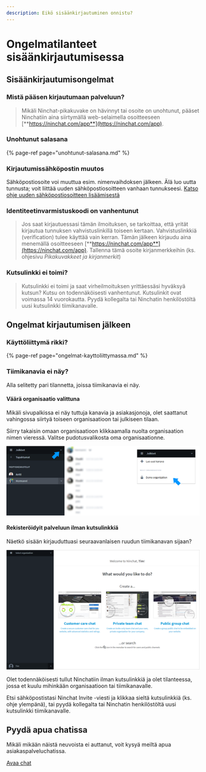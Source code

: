 ```yaml
---
description: Eikö sisäänkirjautuminen onnistu?
---
```


# Ongelmatilanteet sisäänkirjautumisessa

## Sisäänkirjautumisongelmat <a id="sisaankirjautumisongelmat"></a>

### Mistä pääsen kirjautumaan palveluun?

> Mikäli Ninchat-pikakuvake on hävinnyt tai osoite on unohtunut, pääset Ninchatiin aina siirtymällä web-selaimella osoitteeseen [**https://ninchat.com/app**](https://ninchat.com/app).

### Unohtunut salasana

{% page-ref page="unohtunut-salasana.md" %}

### Kirjautumissähköpostin muutos <a id="kirjautumissahkopostin-muutos"></a>

Sähköpostiosoite voi muuttua esim. nimenvaihdoksen jälkeen. Älä luo uutta tunnusta; voit liittää uuden sähköpostiosoitteen vanhaan tunnukseesi. [Katso ohje uuden sähköpostiosoitteen lisäämisestä](https://support.ninchat.com/ninchat-support/kayttajatili/kayttajaasetukset#uuden-kirjautumissahkopostin-lisaaminen)

### Identiteetinvarmistuskoodi on vanhentunut

> Jos saat kirjautuessasi tämän ilmoituksen, se tarkoittaa, että yrität kirjautua tunnuksen vahvistuslinkillä toiseen kertaan. Vahvistuslinkkiä \(verification\) tulee käyttää vain kerran. Tämän jälkeen kirjaudu aina menemällä osoitteeseen [**https://ninchat.com/app**](https://ninchat.com/app). Tallenna tämä osoite kirjanmerkkeihin \(ks. ohjesivu _Pikakuvakkeet ja kirjanmerkit_\)

### Kutsulinkki ei toimi?

> Kutsulinkki ei toimi ja saat virheilmoituksen yrittäessäsi hyväksyä kutsun? Kutsu on todennäköisesti vanhentunut. Kutsulinkit ovat voimassa 14 vuorokautta. Pyydä kollegalta tai Ninchatin henkilöstöltä uusi kutsulinkki tiimikanavalle.

## Ongelmat kirjautumisen jälkeen

### Käyttöliittymä rikki?

{% page-ref page="ongelmat-kayttoliittymassa.md" %}

### Tiimikanavia ei näy?

Alla selitetty pari tilannetta, joissa tiimikanavia ei näy.

#### Väärä organisaatio valittuna

Mikäli sivupalkissa ei näy tuttuja kanavia ja asiakasjonoja, olet saattanut vahingossa siirtyä toiseen organisaatioon tai julkiseen tilaan.

Siirry takaisin omaan organisaatioon klikkaamalla nuolta organisaation nimen vieressä. Valitse pudotusvalikosta oma organisaationne.

![Vaihda organisaatio organisaatiovalikosta](../.gitbook/assets/problem-wrong-organization.png)

#### Rekisteröidyit palveluun ilman kutsulinkkiä

Näetkö sisään kirjauduttuasi seuraavanlaisen ruudun tiimikanavan sijaan?

![](../.gitbook/assets/welcome-screen%20%283%29.png)

Olet todennäköisesti tullut Ninchatiin ilman kutsulinkkiä ja olet tilanteessa, jossa et kuulu mihinkään organisaatioon tai tiimikanavalle.

Etsi sähköpostistasi Ninchat Invite -viesti ja klikkaa sieltä kutsulinkkiä \(ks. ohje ylempänä\), tai pyydä kollegalta tai Ninchatin henkilöstöltä uusi kutsulinkki tiimikanavalle.

## Pyydä apua chatissa <a id="pyyda-apua-chatissa"></a>

Mikäli mikään näistä neuvoista ei auttanut, voit kysyä meiltä apua asiakaspalveluchatissa.

[Avaa chat](https://ninchat.com/contact?help)


